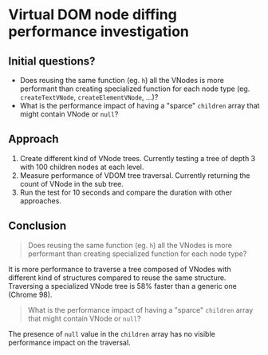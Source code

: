 # Virtual DOM node diffing performance investigation

## Initial questions?

- Does reusing the same function (eg. `h`) all the VNodes is more performant than creating specialized function for each node type (eg. `createTextVNode`, `createElementVNode`, ...)?
- What is the performance impact of having a "sparce" `children` array that might contain VNode or `null`?

## Approach

1. Create different kind of VNode trees. Currently testing a tree of depth 3 with 100 children nodes at each level.
1. Measure performance of VDOM tree traversal. Currently returning the count of VNode in the sub tree.
1. Run the test for 10 seconds and compare the duration with other approaches.

## Conclusion

> Does reusing the same function (eg. `h`) all the VNodes is more performant than creating specialized function for each node type?

It is more performance to traverse a tree composed of VNodes with different kind of structures compared to reuse the same structure. Traversing a specialized VNode tree is 58% faster than a generic one (Chrome 98).

> What is the performance impact of having a "sparce" `children` array that might contain VNode or `null`?

The presence of `null` value in the `children` array has no visible performance impact on the traversal. 